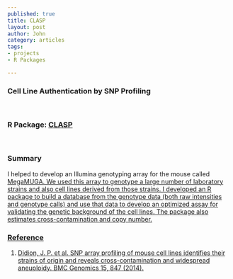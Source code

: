 ```yaml
--- 
published: true
title: CLASP
layout: post
author: John
category: articles
tags: 
- projects
- R Packages

---
```


### Cell Line Authentication by SNP Profiling

<br/>

### R Package: <a href="https://github.com/jdidion/clasp">CLASP</a>

<br/>

### Summary

I helped to develop an Illumina genotyping array for the mouse called <a href="http://www.neogen.com/Genomics/pdf/Slicks/MegaMUGAFlyer.pdf">MegaMUGA. We used this array to genotype a large number of laboratory strains and also cell lines derived from those strains. I developed an R package to build a database from the genotype data (both raw intensities and genotype calls) and use that data to develop an optimized assay for validating the genetic background of the cell lines. The package also estimates cross-contamination and copy number.
<br/>
### Reference

1.	Didion, J. P. et al. SNP array profiling of mouse cell lines identifies their strains of origin and reveals cross-contamination and widespread aneuploidy. BMC Genomics 15, 847 (2014).